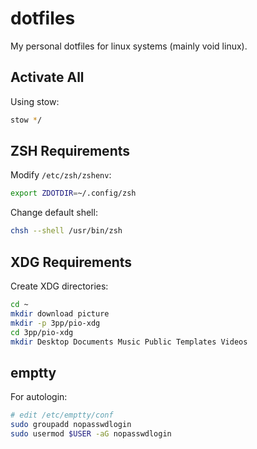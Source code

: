 # dotfiles

My personal dotfiles for linux systems (mainly void linux).

## Activate All

Using stow:

```sh
stow */
```

## ZSH Requirements

Modify `/etc/zsh/zshenv`:

```sh
export ZDOTDIR=~/.config/zsh
```

Change default shell:

```sh
chsh --shell /usr/bin/zsh
```

## XDG Requirements

Create XDG directories:

```sh
cd ~
mkdir download picture
mkdir -p 3pp/pio-xdg
cd 3pp/pio-xdg
mkdir Desktop Documents Music Public Templates Videos 
```

## emptty

For autologin:

```sh
# edit /etc/emptty/conf
sudo groupadd nopasswdlogin
sudo usermod $USER -aG nopasswdlogin
```

